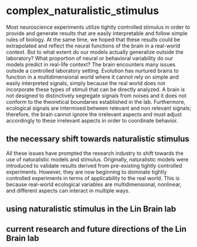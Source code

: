 # complex_naturalistic_stimulus

Most neuroscience experiments utilize tightly controlled stimulus in order to provide and generate results that are easily interpretable and follow simple rules of biology. At the same time, we hoped that these results could be extrapolated and reflect the neural functions of the brain in a real-world context. But to what extent do our models actually generalize outside the laboratory? What proportion of neural or behavioral variability do our models predict in real-life context? The brain encounters many issues outside a controlled laboratory setting. Evolution has nurtured brains to function in a multidimensional world where it cannot rely on simple and easily interpreted signals, simply because the real world does not incorporate these types of stimuli that can be directly analyzed. A brain is not designed to distinctively segregate signals from noises and it does not conform to the theoretical boundaries established in the lab. Furthermore, ecological signals are intermixed between relevant and non relevant signals; therefore, the brain cannot ignore the irrelevant aspects and must adjust accordingly to these irrelevant aspects in order to coordinate behavior.  

## the necessary shift towards naturalistic stimulus

All these issues have prompted the research industry to shift towards the use of naturalistic models and stimulus. Originally, naturalistic models were introduced to validate results derived from pre-existing tightly controlled experiments. However, they are now beginning to dominate tightly controlled experiments in terms of applicability to the real world. This is because real-world ecological variables are multidimensional, nonlinear, and different aspects can interact in multiple ways. 

## using naturalistic stimulus in the Lin Brain lab

## current research and future directions of the Lin Brain lab
